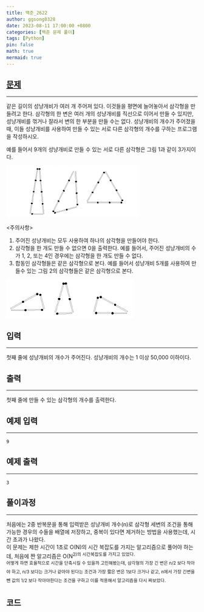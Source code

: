 ```yaml
---
title: 백준_2622
author: ggsong0328
date: 2023-08-11 17:00:00 +0800
categories: [백준 문제 풀이]
tags: [Python]
pin: false
math: true
mermaid: true
---
```


## __[문제](https://www.acmicpc.net/problem/2622)__
***
같은 길이의 성냥개비가 여러 개 주어져 있다. 이것들을 평면에 늘어놓아서 삼각형을 만들려고 한다. 삼각형의 한 변은 여러 개의 성냥개비를 직선으로 이어서 만들 수 있지만, 성냥개비를 꺾거나 잘라서 변의 한 부분을 만들 수는 없다. 성냥개비의 개수가 주어졌을 때, 이들 성냥개비를 사용하여 만들 수 있는 서로 다른 삼각형의 개수를 구하는 프로그램을 작성하시오.

예를 들어서 9개의 성냥개비로 만들 수 있는 서로 다른 삼각형은 그림 1과 같이 3가지이다.

![이미지](/assets/img/2622.png)

<주의사항>

1. 주어진 성냥개비는 모두 사용하여 하나의 삼각형을 만들어야 한다.
2. 삼각형을 한 개도 만들 수 없으면 0을 출력한다. 예를 들어서, 주어진 성냥개비의 수가 1, 2, 또는 4인 경우에는 삼각형을 한 개도 만들 수 없다.
3. 합동인 삼각형들은 같은 삼각형으로 본다. 예를 들어서 성냥개비 5개를 사용하여 만들수 있는 그림 2의 삼각형들은 같은 삼각형으로 본다.

![이미지](/assets/img/2622_2.png)

## __입력__
***
첫째 줄에 성냥개비의 개수가 주어진다. 성냥개비의 개수는 1 이상 50,000 이하이다.

## __출력__
***
첫째 줄에 만들 수 있는 삼각형의 개수를 출력한다.

## 예제 입력
***
    9

## 예제 출력
***
    3

## __풀이과정__
***
처음에는 2중 반복문을 통해 입력받은 성냥개비 개수(n)로 삼각형 세변의 조건을 통해 가능한 경우의 수들을 배열에 저장하고, 중복이 있다면 제거하는 방법을 사용했는데, 시간 초과가 나왔다. <br>
이 문제는 제한 시간이 1초로 O(N)의 시간 복잡도를 가지는 알고리즘으로 풀어야 하는데, 처음에 짠 알고리즘은 O(N<sup>2)의 시간복잡도를 가지고 있었다.<br>
어떻게 하면 효율적으로 시간을 단축시킬 수 있을까 고민해봤는데, 삼각형의 가장 긴 변은 n/2 보다 작아야 하고, n/3 보다는 크거나 같아야 된다는 조건과 가장 짧은 변은 1보다 크거나 같고, n에서 가장 긴변을 뺀 값의 1/2 보다 작아야한다는 조건을 구하고 이를 적용해서 알고리즘을 다시 짜보았다.

## __코드__
<script src="https://gist.github.com/ggsong0328/9c6657e4fc230d1fb0b57cb3d6cb0b5b.js"></script>